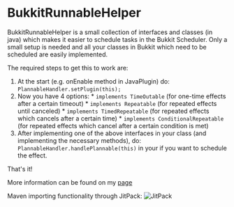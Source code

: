 # BukkitRunnableHelper

BukkitRunnableHelper is a small collection of interfaces and classes (in java) which makes it easier to schedule tasks in the Bukkit Scheduler. Only a small setup is needed and all your classes in Bukkit which need to be scheduled are easily implemented.

The required steps to get this to work are:

  1. At the start (e.g. onEnable method in JavaPlugin) do: ```PlannableHandler.setPlugin(this);```
  2. Now you have 4 options:
    * ```implements TimeOutable``` (for one-time effects after a certain timeout)
    * ```implements Repeatable``` (for repeated effects until canceled)
    * ```implements TimedRepeatable``` (for repeated effects which cancels after a certain time)
    * ```implements ConditionalRepeatable``` (for repeated effects which cancel after a certain condition is met)
  3. After implementing one of the above interfaces in your class (and implementing the necessary methods), do: ```PlannableHandler.handlePlannable(this)``` in your if you want to schedule the effect.
  
  That's it!
  
  More information can be found on my [page](pieter2406.github.io)

  Maven importing functionality through JitPack:
  ![JitPack](https://img.shields.io/github/tag/Pieter2406/BukkitRunnableHelper.svg?label=JitPack)[](https://jitpack.io/#Pieter2406/BukkitRunnableHelper/5508bbef8a)
